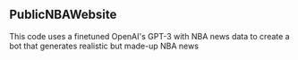 ## PublicNBAWebsite

This code uses a finetuned OpenAI's GPT-3 with NBA news data to create a bot that generates realistic but made-up NBA news
